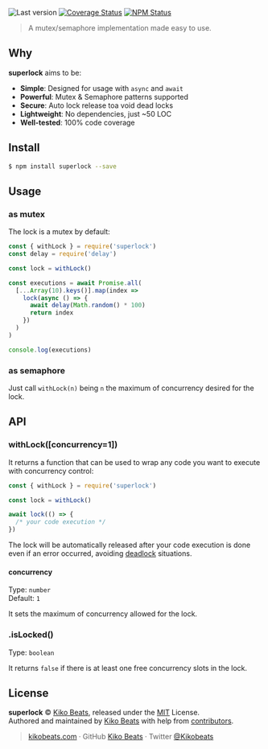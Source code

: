 ![Last version](https://img.shields.io/github/tag/Kikobeats/superlock.svg?style=flat-square)
[![Coverage Status](https://img.shields.io/coveralls/github/Kikobeats/superlock?style=flat-square)](https://coveralls.io/github/Kikobeats/superlock)
[![NPM Status](https://img.shields.io/npm/dm/superlock.svg?style=flat-square)](https://www.npmjs.org/package/superlock)

> A mutex/semaphore implementation made easy to use.

## Why

**superlock** aims to be:

- **Simple**: Designed for usage with `async` and `await`
- **Powerful**: Mutex & Semaphore patterns supported
- **Secure**: Auto lock release toa void dead locks
- **Lightweight**: No dependencies, just ~50 LOC
- **Well-tested**: 100% code coverage

## Install

```bash
$ npm install superlock --save
```

## Usage

### as mutex

The lock is a mutex by default:

```js
const { withLock } = require('superlock')
const delay = require('delay')

const lock = withLock()

const executions = await Promise.all(
  [...Array(10).keys()].map(index =>
    lock(async () => {
      await delay(Math.random() * 100)
      return index
    })
  )
)

console.log(executions)
```

### as semaphore

Just call `withLock(n)` being `n` the maximum of concurrency desired for the lock.

## API

### withLock([concurrency=1])

It returns a function that can be used to wrap any code you want to execute with concurrency control:

```js
const { withLock } = require('superlock')

const lock = withLock()

await lock(() => {
  /* your code execution */
})
```

The lock will be automatically released after your code execution is done even if an error occurred, avoiding [deadlock](https://en.wikipedia.org/wiki/Deadlock) situations.

#### concurrency

Type: `number`<br>
Default: `1`

It sets the maximum of concurrency allowed for the lock.

### .isLocked()

Type: `boolean`

It returns `false` if there is at least one free concurrency slots in the lock.

## License

**superlock** © [Kiko Beats](https://kikobeats.com), released under the [MIT](https://github.com/Kikobeats/lock/blob/master/LICENSE.md) License.<br>
Authored and maintained by [Kiko Beats](https://kikobeats.com) with help from [contributors](https://github.com/Kikobeats/lock/contributors).

> [kikobeats.com](https://kikobeats.com) · GitHub [Kiko Beats](https://github.com/Kikobeats) · Twitter [@Kikobeats](https://twitter.com/Kikobeats)
